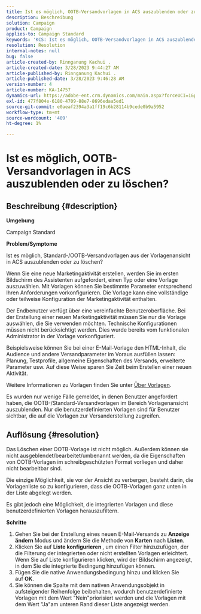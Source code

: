 ```yaml
---
title: Ist es möglich, OOTB-Versandvorlagen in ACS auszublenden oder zu löschen?
description: Beschreibung
solution: Campaign
product: Campaign
applies-to: Campaign Standard
keywords: 'KCS: Ist es möglich, OOTB-Versandvorlagen in ACS auszublenden oder zu löschen'
resolution: Resolution
internal-notes: null
bug: false
article-created-by: Rinnganung Kachui .
article-created-date: 3/28/2023 9:44:27 AM
article-published-by: Rinnganung Kachui .
article-published-date: 3/28/2023 9:46:28 AM
version-number: 4
article-number: KA-14757
dynamics-url: https://adobe-ent.crm.dynamics.com/main.aspx?forceUCI=1&pagetype=entityrecord&etn=knowledgearticle&id=aca4791c-4dcd-ed11-b596-6045bd006704
exl-id: 477f804e-6180-4709-88e7-8696edaa5ed1
source-git-commit: e0aeaf2394a3a1ff19c6b28114b9cede0b9a5952
workflow-type: tm+mt
source-wordcount: '409'
ht-degree: 1%

---
```


# Ist es möglich, OOTB-Versandvorlagen in ACS auszublenden oder zu löschen?

## Beschreibung {#description}


<b>Umgebung</b>

Campaign Standard



<b>Problem/Symptome</b>

Ist es möglich, Standard-/OOTB-Versandvorlagen aus der Vorlagenansicht in ACS auszublenden oder zu löschen?



Wenn Sie eine neue Marketingaktivität erstellen, werden Sie im ersten Bildschirm des Assistenten aufgefordert, einen Typ oder eine Vorlage auszuwählen. Mit Vorlagen können Sie bestimmte Parameter entsprechend Ihren Anforderungen vorkonfigurieren. Die Vorlage kann eine vollständige oder teilweise Konfiguration der Marketingaktivität enthalten.

Der Endbenutzer verfügt über eine vereinfachte Benutzeroberfläche. Bei der Erstellung einer neuen Marketingaktivität müssen Sie nur die Vorlage auswählen, die Sie verwenden möchten. Technische Konfigurationen müssen nicht berücksichtigt werden. Dies wurde bereits vom funktionalen Administrator in der Vorlage vorkonfiguriert.

Beispielsweise können Sie bei einer E-Mail-Vorlage den HTML-Inhalt, die Audience und andere Versandparameter im Voraus ausfüllen lassen: Planung, Testprofile, allgemeine Eigenschaften des Versands, erweiterte Parameter usw. Auf diese Weise sparen Sie Zeit beim Erstellen einer neuen Aktivität.

Weitere Informationen zu Vorlagen finden Sie unter [Über Vorlagen](https://experienceleague.adobe.com/docs/campaign-standard/using/getting-started/marketing-plans/marketing-activity-templates.html?lang=en).

Es wurden nur wenige Fälle gemeldet, in denen Benutzer angefordert haben, die OOTB-/Standard-Versandvorlagen im Bereich Vorlagenansicht auszublenden. Nur die benutzerdefinierten Vorlagen sind für Benutzer sichtbar, die auf die Vorlagen zur Versanderstellung zugreifen.






## Auflösung {#resolution}


Das Löschen einer OOTB-Vorlage ist nicht möglich. Außerdem können sie nicht ausgeblendet/bearbeitet/umbenannt werden, da die Eigenschaften von OOTB-Vorlagen im schreibgeschützten Format vorliegen und daher nicht bearbeitbar sind.

Die einzige Möglichkeit, sie vor der Ansicht zu verbergen, besteht darin, die Vorlagenliste so zu konfigurieren, dass die OOTB-Vorlagen ganz unten in der Liste abgelegt werden.

Es gibt jedoch eine Möglichkeit, die integrierten Vorlagen und diese benutzerdefinierten Vorlagen herauszufiltern.

<b>Schritte</b>

1. Gehen Sie bei der Erstellung eines neuen E-Mail-Versands zu <b>Anzeige ändern </b>Modus und ändern Sie die Methode von <b>Karten</b> nach <b>Listen</b>.
2. Klicken Sie auf <b>Liste konfigurieren </b>, um einen Filter hinzuzufügen, der die Filterung der integrierten oder nicht erstellten Vorlagen erleichtert. Wenn Sie auf Liste konfigurieren klicken, wird der Bildschirm angezeigt, in dem Sie die integrierte Bedingung hinzufügen können.
3. Fügen Sie die native Anwendungsbedingung hinzu und klicken Sie auf <b>OK</b>.
4. Sie können die Spalte mit dem nativen Anwendungsobjekt in aufsteigender Reihenfolge beibehalten, wodurch benutzerdefinierte Vorlagen mit dem Wert &quot;Nein&quot;priorisiert werden und die Vorlagen mit dem Wert &quot;Ja&quot;am unteren Rand dieser Liste angezeigt werden.
